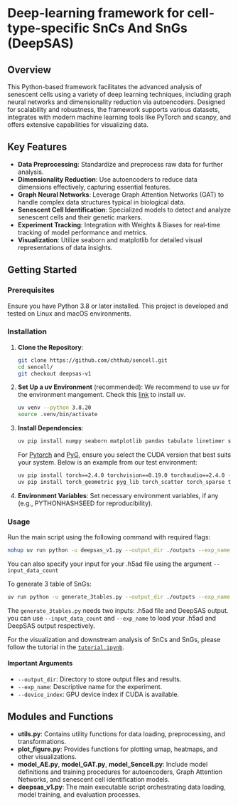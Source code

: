# Deep-learning framework for cell-type-specific SnCs And SnGs (DeepSAS)

## Overview

This Python-based framework facilitates the advanced analysis of senescent cells using a variety of deep learning techniques, including graph neural networks and dimensionality reduction via autoencoders. Designed for scalability and robustness, the framework supports various datasets, integrates with modern machine learning tools like PyTorch and scanpy, and offers extensive capabilities for visualizing data.


## Key Features

- **Data Preprocessing**: Standardize and preprocess raw data for further analysis.
- **Dimensionality Reduction**: Use autoencoders to reduce data dimensions effectively, capturing essential features.
- **Graph Neural Networks**: Leverage Graph Attention Networks (GAT) to handle complex data structures typical in biological data.
- **Senescent Cell Identification**: Specialized models to detect and analyze senescent cells and their genetic markers.
- **Experiment Tracking**: Integration with Weights & Biases for real-time tracking of model performance and metrics.
- **Visualization**: Utilize seaborn and matplotlib for detailed visual representations of data insights.

## Getting Started

### Prerequisites

Ensure you have Python 3.8 or later installed. This project is developed and tested on Linux and macOS environments.

### Installation

1. **Clone the Repository**:
   ```bash
   git clone https://github.com/chthub/sencell.git
   cd sencell/
   git checkout deepsas-v1
   ```

2. **Set Up a uv Environment** (recommended):
   We recommend to use uv for the environment mangement. Check this [link](https://docs.astral.sh/uv/) to install uv.

   ```bash
   uv venv --python 3.8.20
   source .venv/bin/activate
   ```

4. **Install Dependencies**:
   
   ```bash
   uv pip install numpy seaborn matplotlib pandas tabulate linetimer scikit-learn ipykernel 'scanpy[leiden]' tqdm 
   ```
   For [Pytorch](https://pytorch.org/) and [PyG](https://pytorch-geometric.readthedocs.io/en/latest/install/installation.html),  ensure you select the CUDA version that best suits your system. Below is an example from our test environment:
   ```bash
   uv pip install torch==2.4.0 torchvision==0.19.0 torchaudio==2.4.0 --index-url https://download.pytorch.org/whl/cu121
   uv pip install torch_geometric pyg_lib torch_scatter torch_sparse torch_cluster torch_spline_conv -f https://data.pyg.org/whl/torch-2.4.0+cu121.html 
   ```

4. **Environment Variables**:
   Set necessary environment variables, if any (e.g., PYTHONHASHSEED for reproducibility).

### Usage

Run the main script using the following command with required flags:

```bash
nohup uv run python -u deepsas_v1.py --output_dir ./outputs --exp_name example --device_index 0 --retrain > ./example.log 2>&1 &
```
You can also specify your input for your .h5ad file using the argument `--input_data_count`

To generate 3 table of SnGs:
```bash
uv run python -u generate_3tables.py --output_dir ./outputs --exp_name example --device_index 0
```
The `generate_3tables.py` needs two inputs: .h5ad file and DeepSAS output. you can use `--input_data_count` and `--exp_name` to load your .h5ad and DeepSAS output respectively.

For the visualization and downstream analysis of SnCs and SnGs, please follow the tutorial in the [`tutorial.ipynb`](./tutorial.ipynb).


#### Important Arguments

- `--output_dir`: Directory to store output files and results.
- `--exp_name`: Descriptive name for the experiment.
- `--device_index`: GPU device index if CUDA is available.

## Modules and Functions

- **utils.py**: Contains utility functions for data loading, preprocessing, and transformations.
- **plot_figure.py**: Provides functions for plotting umap, heatmaps, and other visualizations.
- **model_AE.py**, **model_GAT.py**, **model_Sencell.py**: Include model definitions and training procedures for autoencoders, Graph Attention Networks, and senescent cell identification models.
- **deepsas_v1.py**: The main executable script orchestrating data loading, model training, and evaluation processes.
